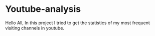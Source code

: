 # Youtube-analysis
Hello All, In this project I tried to get the statistics of my most frequent visiting channels in youtube.
